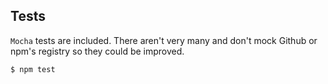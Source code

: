 ## Tests


`Mocha` tests are included. There aren't very many and don't mock Github or npm's registry so they could be improved.

```js
$ npm test
```